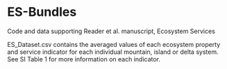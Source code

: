 # ES-Bundles
Code and data supporting Reader et al. manuscript, Ecosystem Services

ES_Dataset.csv contains the averaged values of each ecosystem property and service indicator for each individual mountain, island or delta system. See SI Table 1 for more information on each indicator.


